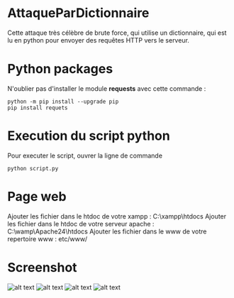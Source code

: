 # AttaqueParDictionnaire
Cette attaque très célèbre de brute force, qui utilise un dictionnaire, qui est lu en python pour envoyer des requêtes HTTP vers le serveur. 

# Python packages

N'oublier pas d'installer le module **requests** avec cette commande : 

```
python -m pip install --upgrade pip
pip install requets 
```

# Execution du script python

Pour executer le script, ouvrer la ligne de commande  

```
python script.py
```

# Page web 

Ajouter les fichier dans le htdoc de votre xampp : C:\xampp\htdocs
Ajouter les fichier dans le htdoc de votre serveur apache : C:\wamp\Apache24\htdocs
Ajouter les fichier dans le www de votre repertoire www : etc/www/

# Screenshot 
![alt text](http://image.noelshack.com/fichiers/2018/44/4/1541033777-1.png)
![alt text](http://image.noelshack.com/fichiers/2018/44/4/1541033777-2.png)
![alt text](http://image.noelshack.com/fichiers/2018/44/4/1541033777-3.png)
![alt text](http://image.noelshack.com/fichiers/2018/44/4/1541033777-4.png)
